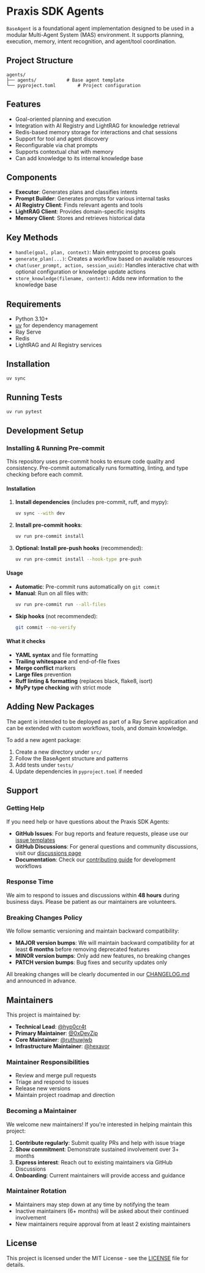 # Praxis SDK Agents

`BaseAgent` is a foundational agent implementation designed to be used in a modular Multi-Agent System (MAS) environment. It supports planning, execution, memory, intent recognition, and agent/tool coordination.

## Project Structure

```
agents/
├── agents/           # Base agent template
└── pyproject.toml        # Project configuration
```

## Features

- Goal-oriented planning and execution
- Integration with AI Registry and LightRAG for knowledge retrieval
- Redis-based memory storage for interactions and chat sessions
- Support for tool and agent discovery
- Reconfigurable via chat prompts
- Supports contextual chat with memory
- Can add knowledge to its internal knowledge base

## Components

- **Executor**: Generates plans and classifies intents
- **Prompt Builder**: Generates prompts for various internal tasks
- **AI Registry Client**: Finds relevant agents and tools
- **LightRAG Client**: Provides domain-specific insights
- **Memory Client**: Stores and retrieves historical data

## Key Methods

- `handle(goal, plan, context)`: Main entrypoint to process goals
- `generate_plan(...)`: Creates a workflow based on available resources
- `chat(user_prompt, action, session_uuid)`: Handles interactive chat with optional configuration or knowledge update actions
- `store_knowledge(filename, content)`: Adds new information to the knowledge base

## Requirements

* Python 3.10+
* [uv](https://astral.sh/uv) for dependency management
* Ray Serve
* Redis
* LightRAG and AI Registry services

## Installation

```bash
uv sync
```

## Running Tests

```bash
uv run pytest
```

## Development Setup

### Installing & Running Pre-commit

This repository uses pre-commit hooks to ensure code quality and consistency. Pre-commit automatically runs formatting, linting, and type checking before each commit.

#### Installation

1. **Install dependencies** (includes pre-commit, ruff, and mypy):
   ```bash
   uv sync --with dev
   ```

2. **Install pre-commit hooks**:
   ```bash
   uv run pre-commit install
   ```

3. **Optional: Install pre-push hooks** (recommended):
   ```bash
   uv run pre-commit install --hook-type pre-push
   ```

#### Usage

- **Automatic**: Pre-commit runs automatically on `git commit`
- **Manual**: Run on all files with:
  ```bash
  uv run pre-commit run --all-files
  ```
- **Skip hooks** (not recommended):
  ```bash
  git commit --no-verify
  ```

#### What it checks

- **YAML syntax** and file formatting
- **Trailing whitespace** and end-of-file fixes
- **Merge conflict** markers
- **Large files** prevention
- **Ruff linting & formatting** (replaces black, flake8, isort)
- **MyPy type checking** with strict mode

## Adding New Packages

The agent is intended to be deployed as part of a Ray Serve application and can be extended with custom workflows, tools, and domain knowledge.

To add a new agent package:
1. Create a new directory under `src/`
2. Follow the BaseAgent structure and patterns
3. Add tests under `tests/`
4. Update dependencies in `pyproject.toml` if needed

## Support

### Getting Help

If you need help or have questions about the Praxis SDK Agents:

- **GitHub Issues**: For bug reports and feature requests, please use our [issue templates](https://github.com/prxs-ai/praxis-sdk-agents/issues/new/choose)
- **GitHub Discussions**: For general questions and community discussions, visit our [discussions page](https://github.com/prxs-ai/praxis-sdk-agents/discussions)
- **Documentation**: Check our [contributing guide](docs/CONTRIBUTING.md) for development workflows

### Response Time

We aim to respond to issues and discussions within **48 hours** during business days. Please be patient as our maintainers are volunteers.

### Breaking Changes Policy

We follow semantic versioning and maintain backward compatibility:

- **MAJOR version bumps**: We will maintain backward compatibility for at least **6 months** before removing deprecated features
- **MINOR version bumps**: Only add new features, no breaking changes
- **PATCH version bumps**: Bug fixes and security updates only

All breaking changes will be clearly documented in our [CHANGELOG.md](CHANGELOG.md) and announced in advance.

## Maintainers

This project is maintained by:

- **Technical Lead**: [@hyp0cr4t](https://github.com/hyp0cr4t)
- **Primary Maintainer**: [@0xDevZip](https://github.com/0xDevZip)
- **Core Maintainer**: [@ruthuwjwb](https://github.com/ruthuwjwb)
- **Infrastructure Maintainer**: [@hexavor](https://github.com/hexavor)

### Maintainer Responsibilities

- Review and merge pull requests
- Triage and respond to issues
- Release new versions
- Maintain project roadmap and direction

### Becoming a Maintainer

We welcome new maintainers! If you're interested in helping maintain this project:

1. **Contribute regularly**: Submit quality PRs and help with issue triage
2. **Show commitment**: Demonstrate sustained involvement over 3+ months
3. **Express interest**: Reach out to existing maintainers via GitHub Discussions
4. **Onboarding**: Current maintainers will provide access and guidance

### Maintainer Rotation

- Maintainers may step down at any time by notifying the team
- Inactive maintainers (6+ months) will be asked about their continued involvement
- New maintainers require approval from at least 2 existing maintainers

## License

This project is licensed under the MIT License - see the [LICENSE](LICENSE) file for details.
